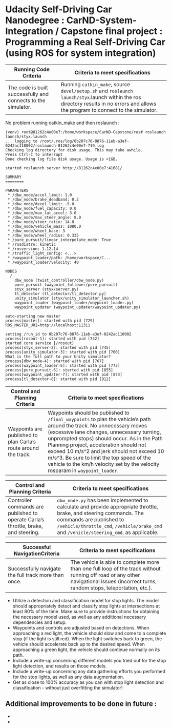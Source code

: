 # Udacity Self-Driving Car Nanodegree : CarND-System-Integration / Capstone final project : Programming a Real Self-Driving Car (using ROS for system integration)

Running Code Criteria | Criteria to meet specifications
-------------------- | -------------------------------
The code is built successfully and connects to the simulator.|Running `catkin_make`, source `devel/setup.sh` and `roslaunch launch/styx`.launch within the ros directory results in no errors and allows the program to connect to the simulator.

No problem running catkin_make and then roslaunch : 
```
(venv) root@81262c4e00e7:/home/workspace/CarND-Capstone/ros# roslaunch launch/styx.launch 
... logging to /root/.ros/log/0b207c76-8876-11eb-a3ef-0242ac110002/roslaunch-81262c4e00e7-719.log
Checking log directory for disk usage. This may take awhile.
Press Ctrl-C to interrupt
Done checking log file disk usage. Usage is <1GB.

started roslaunch server http://81262c4e00e7:41681/

SUMMARY
========

PARAMETERS
 * /dbw_node/accel_limit: 1.0
 * /dbw_node/brake_deadband: 0.2
 * /dbw_node/decel_limit: -5.0
 * /dbw_node/fuel_capacity: 0.0
 * /dbw_node/max_lat_accel: 3.0
 * /dbw_node/max_steer_angle: 8.0
 * /dbw_node/steer_ratio: 14.8
 * /dbw_node/vehicle_mass: 1080.0
 * /dbw_node/wheel_base: 3
 * /dbw_node/wheel_radius: 0.335
 * /pure_pursuit/linear_interpolate_mode: True
 * /rosdistro: kinetic
 * /rosversion: 1.12.14
 * /traffic_light_config: <...>
 * /waypoint_loader/path: /home/workspace/C...
 * /waypoint_loader/velocity: 40

NODES
  /
    dbw_node (twist_controller/dbw_node.py)
    pure_pursuit (waypoint_follower/pure_pursuit)
    styx_server (styx/server.py)
    tl_detector (tl_detector/tl_detector.py)
    unity_simulator (styx/unity_simulator_launcher.sh)
    waypoint_loader (waypoint_loader/waypoint_loader.py)
    waypoint_updater (waypoint_updater/waypoint_updater.py)

auto-starting new master
process[master]: started with pid [729]
ROS_MASTER_URI=http://localhost:11311

setting /run_id to 0b207c76-8876-11eb-a3ef-0242ac110002
process[rosout-1]: started with pid [742]
started core service [/rosout]
process[styx_server-2]: started with pid [745]
process[unity_simulator-3]: started with pid [760]
What is the full path to your Unity simulator?
process[dbw_node-4]: started with pid [767]
process[waypoint_loader-5]: started with pid [773]
process[pure_pursuit-6]: started with pid [855]
process[waypoint_updater-7]: started with pid [873]
process[tl_detector-8]: started with pid [912]
```

Control and Planning Criteria | Criteria to meet specifications
-------------------- | -------------------------------
Waypoints are published to plan Carla’s route around the track. | Waypoints should be published to `/final_waypoints` to plan the vehicle’s path around the track. No unnecessary moves (excessive lane changes, unnecessary turning, unprompted stops) should occur. As in the Path Planning project, acceleration should not exceed 10 m/s^2 and jerk should not exceed 10 m/s^3. Be sure to limit the top speed of the vehicle to the km/h velocity set by the velocity rosparam in `waypoint_loader`.


Control and Planning Criteria | Criteria to meet specifications
-------------------- | -------------------------------
Controller commands are published to operate Carla’s throttle, brake, and steering. | `dbw_node.py` has been implemented to calculate and provide appropriate throttle, brake, and steering commands. The commands are published to `/vehicle/throttle_cmd`, `/vehicle/brake_cmd` and `/vehicle/steering_cmd`, as applicable.

Successful NavigationCriteria | Criteria to meet specifications
-------------------- | -------------------------------
Successfully navigate the full track more than once. | The vehicle is able to complete more than one full loop of the track without running off road or any other navigational issues (incorrect turns, random stops, teleportation, etc.).


- Utilize a detection and classification model for stop lights. The model should appropriately detect and classify stop lights at intersections at least 80% of the time. Make sure to provide instructions for obtaining the necessary model used, as well as any additional necessary dependencies and setup.
- Waypoints and controls are adjusted based on detections. When approaching a red light, the vehicle should slow and come to a complete stop (if the light is still red). When the light switches back to green, the vehicle should accelerate back up to the desired speed. When approaching a green light, the vehicle should continue normally on its path.
- Include a write-up concerning different models you tried out for the stop light detection, and results on those models.
- Include a write-up concerning any data gathering efforts you performed for the stop lights, as well as any data augmentation.
- Get as close to 100% accuracy as you can with stop light detection and classification - without just overfitting the simulator!

Additional improvements to be done in future : 
-
-
-
